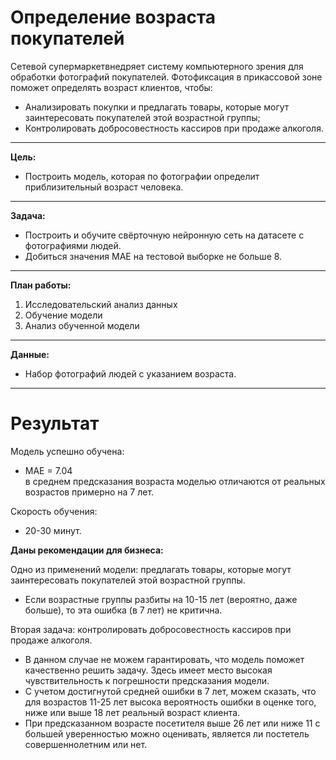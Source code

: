 # Определение возраста покупателей

Сетевой супермаркетвнедряет систему компьютерного зрения для обработки фотографий покупателей. Фотофиксация в прикассовой зоне поможет определять возраст клиентов, чтобы:
- Анализировать покупки и предлагать товары, которые могут заинтересовать покупателей этой возрастной группы;
- Контролировать добросовестность кассиров при продаже алкоголя.
__________
**Цель:**
- Построить модель, которая по фотографии определит приблизительный возраст человека.
__________
**Задача:**
- Построить и обучите свёрточную нейронную сеть на датасете с фотографиями людей. 
- Добиться значения MAE на тестовой выборке не больше 8.
__________
**План работы:**
1. Исследовательский анализ данных
2. Обучение модели
3. Анализ обученной модели
__________
**Данные:**
- Набор фотографий людей с указанием возраста.

__________
# Результат

Модель успешно обучена:
- MAE = 7.04    
в среднем предсказания возраста моделью отличаются от реальных возрастов примерно на 7 лет.

Скорость обучения:
- 20-30 минут.
  
**Даны рекомендации для бизнеса:**

Одно из применений модели: предлагать товары, которые могут заинтересовать покупателей этой возрастной группы.   
- Если возрастные группы разбиты на 10-15 лет (вероятно, даже больше), то эта ошибка (в 7 лет) не критична.

Вторая задача: контролировать добросовестность кассиров при продаже алкоголя.  
- В данном случае не можем гарантировать, что модель поможет качественно решить задачу. Здесь имеет место высокая чувствительность к погрешности предсказания модели. 
- С учетом достигнутой средней ошибки в 7 лет, можем сказать, что для возрастов 11-25 лет высока вероятность ошибки в оценке того, ниже или выше 18 лет реальный возраст клиента.
- При предсказанном возрасте посетителя выше 26 лет или ниже 11 с большей уверенностью можно оценивать, является ли постетель совершеннолетним или нет.
